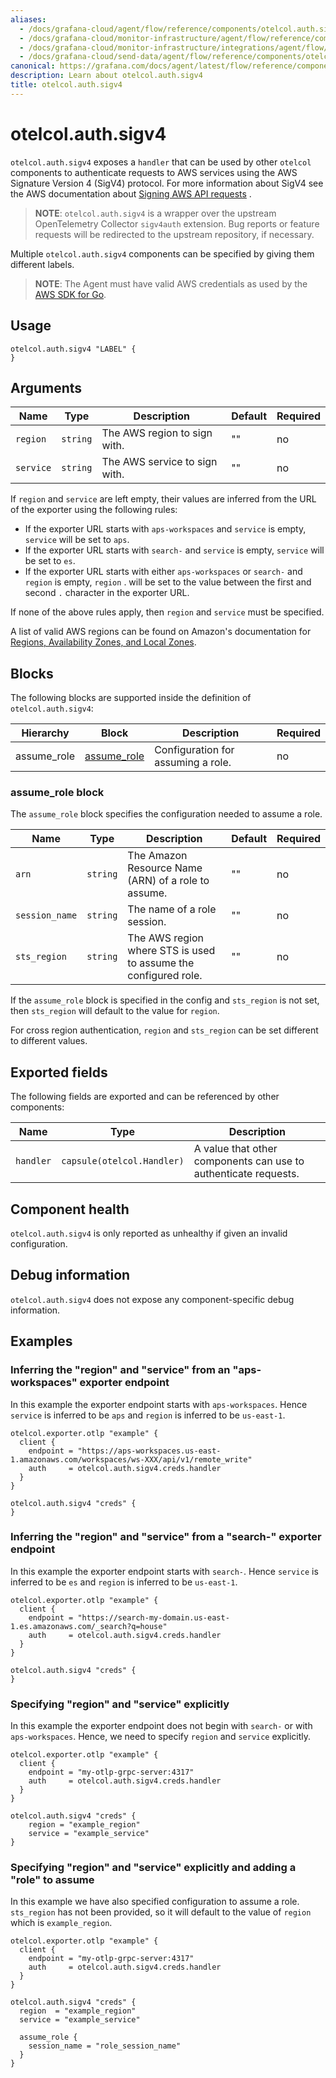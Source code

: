 ```yaml
---
aliases:
  - /docs/grafana-cloud/agent/flow/reference/components/otelcol.auth.sigv4/
  - /docs/grafana-cloud/monitor-infrastructure/agent/flow/reference/components/otelcol.auth.sigv4/
  - /docs/grafana-cloud/monitor-infrastructure/integrations/agent/flow/reference/components/otelcol.auth.sigv4/
  - /docs/grafana-cloud/send-data/agent/flow/reference/components/otelcol.auth.sigv4/
canonical: https://grafana.com/docs/agent/latest/flow/reference/components/otelcol.auth.sigv4/
description: Learn about otelcol.auth.sigv4
title: otelcol.auth.sigv4
---
```


# otelcol.auth.sigv4

`otelcol.auth.sigv4` exposes a `handler` that can be used by other `otelcol`
components to authenticate requests to AWS services using the AWS Signature Version 4 (SigV4) protocol.
For more information about SigV4 see the AWS documentation about
[Signing AWS API requests](https://docs.aws.amazon.com/general/latest/gr/signing-aws-api-requests.html) .

> **NOTE**: `otelcol.auth.sigv4` is a wrapper over the upstream OpenTelemetry
> Collector `sigv4auth` extension. Bug reports or feature requests will be
> redirected to the upstream repository, if necessary.

Multiple `otelcol.auth.sigv4` components can be specified by giving them
different labels.

> **NOTE**: The Agent must have valid AWS credentials as used by the
> [AWS SDK for Go](https://aws.github.io/aws-sdk-go-v2/docs/configuring-sdk/#specifying-credentials).

## Usage

```river
otelcol.auth.sigv4 "LABEL" {
}
```

## Arguments

| Name      | Type     | Description                   | Default | Required |
| --------- | -------- | ----------------------------- | ------- | -------- |
| `region`  | `string` | The AWS region to sign with.  | ""      | no       |
| `service` | `string` | The AWS service to sign with. | ""      | no       |

If `region` and `service` are left empty, their values are inferred from the URL of the exporter
using the following rules:

- If the exporter URL starts with `aps-workspaces` and `service` is empty, `service` will be set to `aps`.
- If the exporter URL starts with `search-` and `service` is empty, `service` will be set to `es`.
- If the exporter URL starts with either `aps-workspaces` or `search-` and `region` is empty, `region` .
  will be set to the value between the first and second `.` character in the exporter URL.

If none of the above rules apply, then `region` and `service` must be specified.

A list of valid AWS regions can be found on Amazon's documentation for
[Regions, Availability Zones, and Local Zones](https://docs.aws.amazon.com/AmazonRDS/latest/UserGuide/Concepts.RegionsAndAvailabilityZones.html).

## Blocks

The following blocks are supported inside the definition of
`otelcol.auth.sigv4`:

| Hierarchy   | Block           | Description                        | Required |
| ----------- | --------------- | ---------------------------------- | -------- |
| assume_role | [assume_role][] | Configuration for assuming a role. | no       |

[assume_role]: #assume_role-block

### assume_role block

The `assume_role` block specifies the configuration needed to assume a role.

| Name           | Type     | Description                                                     | Default | Required |
| -------------- | -------- | --------------------------------------------------------------- | ------- | -------- |
| `arn`          | `string` | The Amazon Resource Name (ARN) of a role to assume.             | ""      | no       |
| `session_name` | `string` | The name of a role session.                                     | ""      | no       |
| `sts_region`   | `string` | The AWS region where STS is used to assume the configured role. | ""      | no       |

If the `assume_role` block is specified in the config and `sts_region` is not set, then `sts_region`
will default to the value for `region`.

For cross region authentication, `region` and `sts_region` can be set different to different values.

## Exported fields

The following fields are exported and can be referenced by other components:

| Name      | Type                       | Description                                                     |
| --------- | -------------------------- | --------------------------------------------------------------- |
| `handler` | `capsule(otelcol.Handler)` | A value that other components can use to authenticate requests. |

## Component health

`otelcol.auth.sigv4` is only reported as unhealthy if given an invalid
configuration.

## Debug information

`otelcol.auth.sigv4` does not expose any component-specific debug information.

## Examples

### Inferring the "region" and "service" from an "aps-workspaces" exporter endpoint

In this example the exporter endpoint starts with `aps-workspaces`. Hence `service` is inferred to be `aps`
and `region` is inferred to be `us-east-1`.

```river
otelcol.exporter.otlp "example" {
  client {
    endpoint = "https://aps-workspaces.us-east-1.amazonaws.com/workspaces/ws-XXX/api/v1/remote_write"
    auth     = otelcol.auth.sigv4.creds.handler
  }
}

otelcol.auth.sigv4 "creds" {
}
```

### Inferring the "region" and "service" from a "search-" exporter endpoint

In this example the exporter endpoint starts with `search-`. Hence `service` is inferred to be `es`
and `region` is inferred to be `us-east-1`.

```river
otelcol.exporter.otlp "example" {
  client {
    endpoint = "https://search-my-domain.us-east-1.es.amazonaws.com/_search?q=house"
    auth     = otelcol.auth.sigv4.creds.handler
  }
}

otelcol.auth.sigv4 "creds" {
}
```

### Specifying "region" and "service" explicitly

In this example the exporter endpoint does not begin with `search-` or with `aps-workspaces`.
Hence, we need to specify `region` and `service` explicitly.

```river
otelcol.exporter.otlp "example" {
  client {
    endpoint = "my-otlp-grpc-server:4317"
    auth     = otelcol.auth.sigv4.creds.handler
  }
}

otelcol.auth.sigv4 "creds" {
    region = "example_region"
    service = "example_service"
}
```

### Specifying "region" and "service" explicitly and adding a "role" to assume

In this example we have also specified configuration to assume a role. `sts_region` has not been
provided, so it will default to the value of `region` which is `example_region`.

```river
otelcol.exporter.otlp "example" {
  client {
    endpoint = "my-otlp-grpc-server:4317"
    auth     = otelcol.auth.sigv4.creds.handler
  }
}

otelcol.auth.sigv4 "creds" {
  region  = "example_region"
  service = "example_service"

  assume_role {
    session_name = "role_session_name"
  }
}
```
